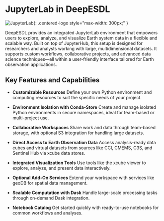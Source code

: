 

# JupyterLab in DeepESDL

![JupyterLab](https://jupyter.org/assets/share.png){: .centered-logo style="max-width: 300px;" }

DeepESDL provides an integrated JupyterLab environment that empowers users to explore, analyze, and visualize Earth system data in a flexible and scalable way. Built on top of JupyterHub, this setup is designed for researchers and analysts working with large, multidimensional datasets. It supports custom workflows, collaborative projects, and advanced data science techniques—all within a user-friendly interface tailored for Earth observation applications.

## Key Features and Capabilities

* **Customizable Resources**
  Define your own Python environment and computing resources to suit the specific needs of your project.

* **Environment Isolation with Conda-Store**
  Create and manage isolated Python environments in secure namespaces, ideal for team-based or multi-project use.

* **Collaborative Workspaces**
  Share work and data through team-based storage, with optional S3 integration for handling large datasets.

* **Direct Access to Earth Observation Data**
  Access analysis-ready data cubes and virtual datasets from sources like CCI, CMEMS, C3S, and Sentinel Hub via xcube data stores.

* **Integrated Visualization Tools**
  Use tools like the xcube viewer to explore, analyze, and present data interactively.

* **Optional Add-On Services**
  Extend your workspace with services like geoDB for spatial data management.

* **Scalable Computation with Dask**
  Handle large-scale processing tasks through on-demand Dask integration.

* **Notebook Catalog**
  Get started quickly with ready-to-use notebooks for common workflows and analyses.

